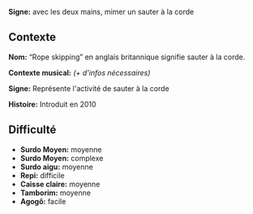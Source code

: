 **Signe:** avec les deux mains, mimer un sauter à la corde

## Contexte

**Nom:** “Rope skipping” en anglais britannique signifie sauter à la corde.

**Contexte musical:** *(+ d'infos nécessaires)*

**Signe:** Représente l'activité de sauter à la corde

**Histoire:** Introduit en 2010

## Difficulté

* **Surdo Moyen:** moyenne
* **Surdo Moyen:** complexe
* **Surdo aigu:** moyenne
* **Repi:** difficile
* **Caisse claire:** moyenne
* **Tamborim:** moyenne
* **Agogô:** facile
